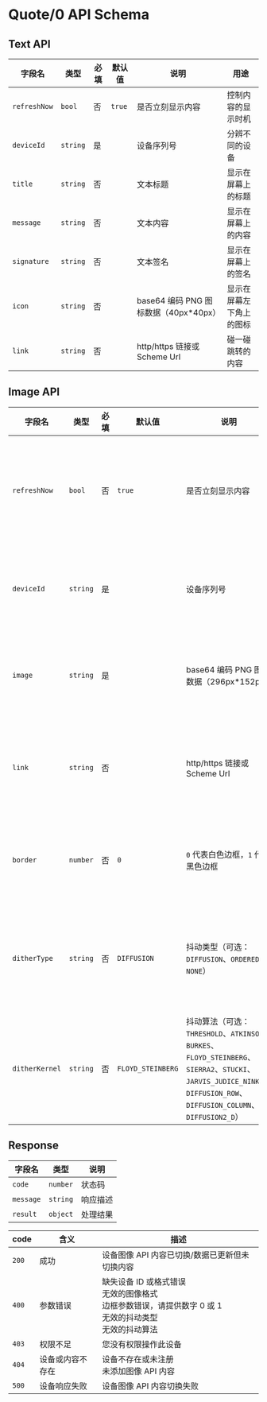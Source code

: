 # Quote/0 API Schema

## Text API

| 字段名       | 类型     | 必填 | 默认值 | 说明                                  | 用途                     |
| ------------ | -------- | ---- | ------ | ------------------------------------- | ------------------------ |
| `refreshNow` | `bool`   | 否   | `true` | 是否立刻显示内容                      | 控制内容的显示时机       |
| `deviceId`   | `string` | 是   |        | 设备序列号                            | 分辨不同的设备           |
| `title`      | `string` | 否   |        | 文本标题                              | 显示在屏幕上的标题       |
| `message`    | `string` | 否   |        | 文本内容                              | 显示在屏幕上的内容       |
| `signature`  | `string` | 否   |        | 文本签名                              | 显示在屏幕上的签名       |
| `icon`       | `string` | 否   |        | base64 编码 PNG 图标数据（40px*40px） | 显示在屏幕左下角上的图标 |
| `link`       | `string` | 否   |        | http/https 链接或 Scheme Url          | 碰一碰跳转的内容         |

## Image API

| 字段名         | 类型     | 必填 | 默认值            | 说明                                                                                                                                                                    | 用途               |
| -------------- | -------- | ---- | ----------------- | ----------------------------------------------------------------------------------------------------------------------------------------------------------------------- | ------------------ |
| `refreshNow`   | `bool`   | 否   | `true`            | 是否立刻显示内容                                                                                                                                                        | 控制内容的显示时机 |
| `deviceId`     | `string` | 是   |                   | 设备序列号                                                                                                                                                              | 分辨不同的设备     |
| `image`        | `string` | 是   |                   | base64 编码 PNG 图像数据（296px*152px）                                                                                                                                 | 屏幕呈现的图像     |
| `link`         | `string` | 否   |                   | http/https 链接或 Scheme Url                                                                                                                                            | 碰一碰跳转的内容   |
| `border`       | `number` | 否   | `0`               | `0` 代表白色边框，`1` 代表黑色边框                                                                                                                                      | 屏幕呈现的边框     |
| `ditherType`   | `string` | 否   | `DIFFUSION`       | 抖动类型（可选：`DIFFUSION`、`ORDERED`、`NONE`）                                                                                                                        | 控制图像的抖动效果 |
| `ditherKernel` | `string` | 否   | `FLOYD_STEINBERG` | 抖动算法（可选：`THRESHOLD`、`ATKINSON`、`BURKES`、`FLOYD_STEINBERG`、`SIERRA2`、`STUCKI`、`JARVIS_JUDICE_NINKE`、`DIFFUSION_ROW`、`DIFFUSION_COLUMN`、`DIFFUSION2_D`） | 控制图像的抖动算法 |

## Response

| 字段名    | 类型     | 说明     |
| --------- | -------- | -------- |
| `code`    | `number` | 状态码   |
| `message` | `string` | 响应描述 |
| `result`  | `object` | 处理结果 |

| code  | 含义             | 描述                                                                                                                    |
| ----- | ---------------- | ----------------------------------------------------------------------------------------------------------------------- |
| `200` | 成功             | 设备图像 API 内容已切换/数据已更新但未切换内容                                                                          |
| `400` | 参数错误         | 缺失设备 ID 或格式错误  <br>无效的图像格式  <br>边框参数错误，请提供数字 0 或 1  <br>无效的抖动类型  <br>无效的抖动算法 |
| `403` | 权限不足         | 您没有权限操作此设备                                                                                                    |
| `404` | 设备或内容不存在 | 设备不存在或未注册  <br>未添加图像 API 内容                                                                             |
| `500` | 设备响应失败     | 设备图像 API 内容切换失败                                                                                               |
